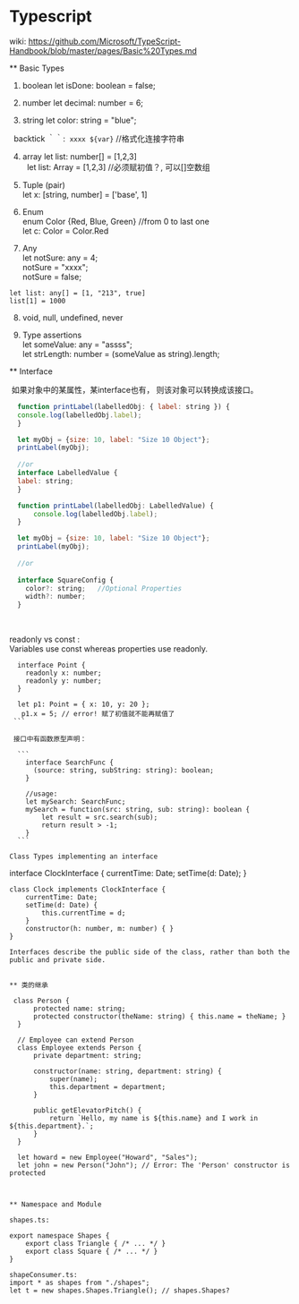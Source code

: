 
# Typescript
  wiki: https://github.com/Microsoft/TypeScript-Handbook/blob/master/pages/Basic%20Types.md   
  
  ** Basic Types   
  1. boolean 
   let isDone: boolean = false;
  
  2. number
   let decimal: number = 6;
   
  3. string
   let color: string = "blue";
   
   backtick ｀｀:  `xxxx ${var}`  //格式化连接字符串     
   
  4. array
   let list: number[] = [1,2,3]    
   let list: Array<number> = [1,2,3] //必须赋初值？, 可以[]空数组

  5. Tuple (pair)   
    let x: [string, number] = ['base', 1]    
    
  6. Enum    
    enum Color {Red, Blue, Green}  //from 0 to last one      
    let c: Color = Color.Red    
  
  7. Any      
    let notSure: any = 4;  
    notSure = "xxxx";   
    notSure = false;   
    
    let list: any[] = [1, "213", true]    
    list[1] = 1000    
    
  8. void, null, undefined, never   
  
  9. Type assertions   
    let someValue: any = "assss";    
    let strLength: number = (someValue as string).length;       
    
** Interface   
  
  如果对象中的某属性，某interface也有， 则该对象可以转换成该接口。   
  
  ```javascript
    function printLabel(labelledObj: { label: string }) {
    console.log(labelledObj.label);
    }

    let myObj = {size: 10, label: "Size 10 Object"};
    printLabel(myObj);  
    
    //or  
    interface LabelledValue {
    label: string;
    }

    function printLabel(labelledObj: LabelledValue) {
        console.log(labelledObj.label);
    }

    let myObj = {size: 10, label: "Size 10 Object"};
    printLabel(myObj);  
    
    //or 
    
    interface SquareConfig {
      color?: string;   //Optional Properties  
      width?: number;
    }
  ```
  
  
  readonly vs const :   
  Variables use const whereas properties use readonly.    

  ```
    interface Point {
      readonly x: number;
      readonly y: number;
    }
    
    let p1: Point = { x: 10, y: 20 };
    p1.x = 5; // error! 赋了初值就不能再赋值了   
  ``` 
  
  接口中有函数原型声明：     
  
    ```
      interface SearchFunc {
        (source: string, subString: string): boolean;
      }

      //usage:  
      let mySearch: SearchFunc;
      mySearch = function(src: string, sub: string): boolean {
          let result = src.search(sub);
          return result > -1;
      }
    ```

 Class Types implementing an interface   
 
 ```
   interface ClockInterface {
        currentTime: Date;
        setTime(d: Date);
    }

    class Clock implements ClockInterface {
        currentTime: Date;
        setTime(d: Date) {
            this.currentTime = d;
        }
        constructor(h: number, m: number) { }
    }  
    
    Interfaces describe the public side of the class, rather than both the public and private side.   
 ```

 ** 类的继承  
 
   ```
     class Person {
          protected name: string;
          protected constructor(theName: string) { this.name = theName; }
      }

      // Employee can extend Person
      class Employee extends Person {
          private department: string;

          constructor(name: string, department: string) {
              super(name);
              this.department = department;
          }

          public getElevatorPitch() {
              return `Hello, my name is ${this.name} and I work in ${this.department}.`;
          }
      }

      let howard = new Employee("Howard", "Sales");
      let john = new Person("John"); // Error: The 'Person' constructor is protected
   ```


  ** Namespace and Module  
  
  ```
    shapes.ts: 
    
    export namespace Shapes {
        export class Triangle { /* ... */ }
        export class Square { /* ... */ }
    } 
    
    shapeConsumer.ts:  
    import * as shapes from "./shapes";
    let t = new shapes.Shapes.Triangle(); // shapes.Shapes?
  ```

